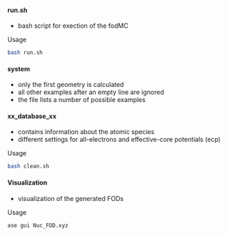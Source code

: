 #### run.sh 

- bash script for exection of the fodMC

Usage  
```bash 
bash run.sh 
``` 

#### system 

- only the first geometry is calculated
- all other examples after an empty line are ignored
- the file lists a number of possible examples


#### xx_database_xx 

- contains information about the atomic species 
- different settings for all-electrons and effective-core potentials (ecp)

Usage   
```bash 
bash clean.sh
```


#### Visualization 

- visualization of the generated FODs 

Usage  
```bash 
ase gui Nuc_FOD.xyz 
``` 
